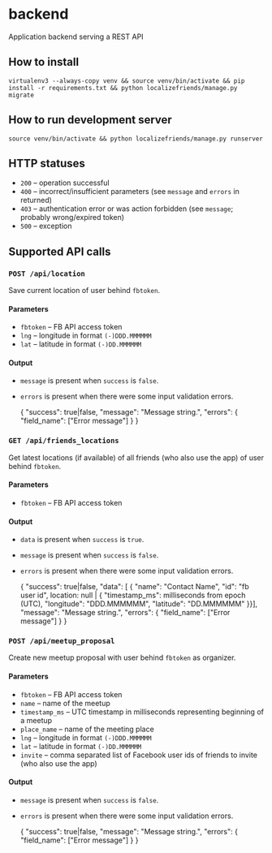 # backend
Application backend serving a REST API

## How to install
    virtualenv3 --always-copy venv && source venv/bin/activate && pip install -r requirements.txt && python localizefriends/manage.py migrate

## How to run development server
    source venv/bin/activate && python localizefriends/manage.py runserver

## HTTP statuses
* `200` – operation successful
* `400` – incorrect/insufficient parameters (see `message` and `errors` in returned)
* `403` – authentication error or was action forbidden (see `message`; probably wrong/expired token)
* `500` – exception

## Supported API calls

### `POST /api/location`

Save current location of user behind `fbtoken`.

#### Parameters
* `fbtoken` – FB API access token
* `lng` – longitude in format `(-)DDD.MMMMMM`
* `lat` – latitude in format `(-)DD.MMMMMM`

#### Output
* `message` is present when `success` is `false`.
* `errors` is present when there were some input validation errors.


    {
       "success": true|false,
       "message": "Message string.",
       "errors": { "field_name": ["Error message"] }
    }

### `GET /api/friends_locations`

Get latest locations (if available) of all friends (who also use the app) of user behind `fbtoken`.

#### Parameters
* `fbtoken` – FB API access token

#### Output
* `data` is present when `success` is `true`.
* `message` is present when `success` is `false`.
* `errors` is present when there were some input validation errors.


    {
        "success": true|false,
        "data": [ { "name": "Contact Name", "id": "fb user id", location: null | {
            "timestamp_ms": milliseconds from epoch (UTC),
            "longitude": "DDD.MMMMMM",
            "latitude": "DD.MMMMMM"
            }}],
        "message": "Message string.",
        "errors": { "field_name": ["Error message"] }
    }


### `POST /api/meetup_proposal`

Create new meetup proposal with user behind `fbtoken` as organizer.

#### Parameters
* `fbtoken` – FB API access token
* `name` – name of the meetup
* `timestamp_ms` – UTC timestamp in milliseconds representing beginning of a meetup
* `place_name` – name of the meeting place
* `lng` – longitude in format `(-)DDD.MMMMMM`
* `lat` – latitude in format `(-)DD.MMMMMM`
* `invite` – comma separated list of Facebook user ids of friends to invite (who also use the app)

#### Output
* `message` is present when `success` is `false`.
* `errors` is present when there were some input validation errors.


    {
       "success": true|false,
       "message": "Message string.",
       "errors": { "field_name": ["Error message"] }
    }
